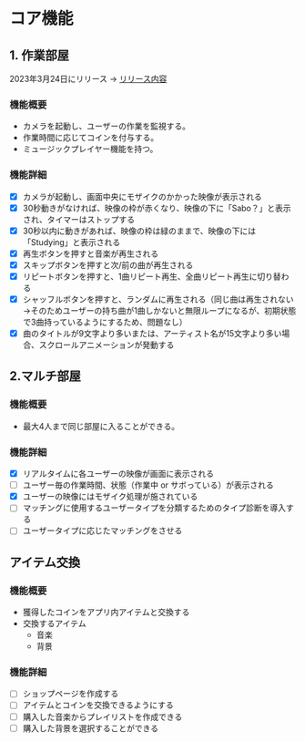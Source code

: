 # コア機能

## 1. 作業部屋

2023年3月24日にリリース → [リリース内容](../Documents/RELEASE_PLANNING1.md)

### 機能概要

- カメラを起動し、ユーザーの作業を監視する。
- 作業時間に応じてコインを付与する。
- ミュージックプレイヤー機能を持つ。

### 機能詳細

- [x] カメラが起動し、画面中央にモザイクのかかった映像が表示される
- [x] 30秒動きがなければ、映像の枠が赤くなり、映像の下に「Sabo？」と表示され、タイマーはストップする
- [x] 30秒以内に動きがあれば、映像の枠は緑のままで、映像の下には「Studying」と表示される
- [x] 再生ボタンを押すと音楽が再生される
- [x] スキップボタンを押すと次/前の曲が再生される
- [x] リピートボタンを押すと、1曲リピート再生、全曲リピート再生に切り替わる
- [x] シャッフルボタンを押すと、ランダムに再生される（同じ曲は再生されない→そのためユーザーの持ち曲が1曲しかないと無限ループになるが、初期状態で3曲持っているようにするため、問題なし）
- [x] 曲のタイトルが9文字より多いまたは、アーティスト名が15文字より多い場合、スクロールアニメーションが発動する

## 2.マルチ部屋

### 機能概要

- 最大4人まで同じ部屋に入ることができる。

### 機能詳細

- [x] リアルタイムに各ユーザーの映像が画面に表示される
- [ ] ユーザー毎の作業時間、状態（作業中 or サボっている）が表示される
- [x] ユーザーの映像にはモザイク処理が施されている
- [ ] マッチングに使用するユーザータイプを分類するためのタイプ診断を導入する
- [ ] ユーザータイプに応じたマッチングをさせる

## アイテム交換

### 機能概要

- 獲得したコインをアプリ内アイテムと交換する
- 交換するアイテム
  - 音楽
  - 背景

### 機能詳細

- [ ] ショップページを作成する
- [ ] アイテムとコインを交換できるようにする
- [ ] 購入した音楽からプレイリストを作成できる
- [ ] 購入した背景を選択することができる
